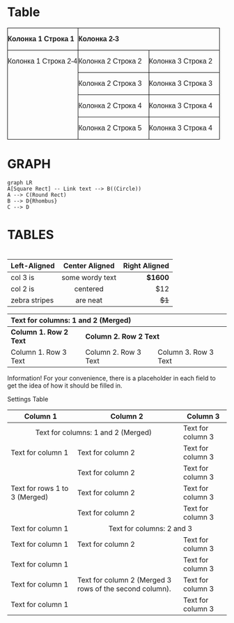 # Table

<table width="100%" cellpadding="0" cellspacing="0">
	<tr valign="top">
		<td width="33%" style="border: 1px solid #000000; padding: 0cm"><p><font face="Arial, sans-serif"><b>Колонка
			1 Строка 1</b></font></p>
		</td>
		<td colspan="2" width="67" style="border: 1px solid #000000; padding: 0cm"><p>
			<font face="Arial, sans-serif"><b>Колонка 2-3</b></font></p>
		</td>
	</tr>
	<tr valign="top">
		<td rowspan="4" width="33%" style="border: 1px solid #000000; padding: 0cm"><p>
			<font face="Arial, sans-serif">Колонка 1 Строка 2-4</font></p>
		</td>
		<td width="33%" style="border: 1px solid #000000; padding: 0cm"><p><font face="Arial, sans-serif">Колонка
			2 Строка 2</font></p>
		</td>
		<td width="33%" style="border: 1px solid #000000; padding: 0cm"><p><font face="Arial, sans-serif">Колонка
			3 Строка 2</font></p>
		</td>
	</tr>
	<tr valign="top">
		<td width="33%" style="border: 1px solid #000000; padding: 0cm"><p><font face="Arial, sans-serif">Колонка
			2 Строка 3</font></p>
		</td>
		<td width="33%" style="border: 1px solid #000000; padding: 0cm"><p><font face="Arial, sans-serif">Колонка
			3 Строка 3</font></p>
		</td>
	</tr>
	<tr valign="top">
		<td width="33%" style="border: 1px solid #000000; padding: 0cm"><p><font face="Arial, sans-serif">Колонка
			2 Строка 4</font></p>
		</td>
		<td width="33%" style="border: 1px solid #000000; padding: 0cm"><p><font face="Arial, sans-serif">Колонка
			3 Строка 4</font></p>
		</td>
	</tr>
	<tr valign="top">
		<td width="33%" style="border: 1px solid #000000; padding: 0cm"><p><font face="Arial, sans-serif">Колонка
			2 Строка 5</font></p>
		</td>
		<td width="33%" style="border: 1px solid #000000; padding: 0cm"><p><font face="Arial, sans-serif">Колонка
			3 Строка 4</font></p>
		</td>
	</tr>
</table>

# GRAPH

```mermaid
graph LR
A[Square Rect] -- Link text --> B((Circle))
A --> C(Round Rect)
B --> D{Rhombus}
C --> D
```

# TABLES

# 

| Left-Aligned  | Center Aligned  | Right Aligned |
|:------------- |:---------------:| -------------:|
| col 3 is      | some wordy text |     **$1600** |
| col 2 is      | centered        |         $12   |
| zebra stripes | are neat        |        ~~$1~~ |

<table _ngcontent-jsn-c151="" class="table" style="table-layout: fixed;" width="100%" contenteditable="false">
    <thead>
        <th colspan="3" align="left">Text for columns: 1 and 2 (Merged)</th>
    </thead>
    <tr>
        <td><b>Column 1. Row 2 Text</b></td>
        <td colspan="2"><b>Column 2. Row 2 Text</b></td>
    </tr>
    <tr>
        <td>Column 1. Row 3 Text</td>
        <td>Column 2. Row 3 Text</td>
        <td>Column 3. Row 3 Text</td>
    </tr>
</table>

Information!
For your convenience, there is a placeholder in each field to get the idea of how it should be filled in.

Settings Table

<table _ngcontent-jsn-c151="" class="table" style="table-layout: fixed;" contenteditable="false">
   <thead>
      <tr>
         <th>Column 1</th>
         <th>Column 2</th>
         <th>Column 3</th>
      </tr>
   </thead>
   <tbody>
      <tr>
         <td colspan="2" style="text-align: center; vertical-align: middle;">Text for columns: 1 and 2 (Merged)</td>
         <td>Text for column 3</td>
      </tr>
      <tr>
         <td>Text for column 1</td>
         <td>Text for column 2</td>
         <td>Text for column 3</td>
      </tr>
      <tr>
        <td rowspan="3" style="vertical-align: middle;">Text for rows 1 to 3 (Merged)</td>
        <td>Text for column 2</td>
        <td>Text for column 3</td>
      </tr>
      <tr>
        <td>Text for column 2</td>
        <td>Text for column 3</td>
      </tr>
      <tr>
        <td>Text for column 2</td>
        <td>Text for column 3</td>
      </tr>
      <tr>
        <td>Text for column 1</td>
        <td td colspan="2" style="text-align: center; vertical-align: middle;">Text for columns: 2 and 3</td>
     </tr>
     <tr>
        <td>Text for column 1</td>
        <td>Text for column 2</td>
        <td>Text for column 3</td>
     </tr>
     <tr>
        <td>Text for column 1</td>
        <td rowspan="3" style="vertical-align: middle;">Text for column 2 (Merged 3 rows of the second column).</td>
        <td>Text for column 3</td>
     </tr>
     <tr>
        <td>Text for column 1</td>
        <td>Text for column 3</td>
      </tr>
      <tr>
        <td>Text for column 1</td>
        <td>Text for column 3</td>
      </tr>
   </tbody>
</table>
